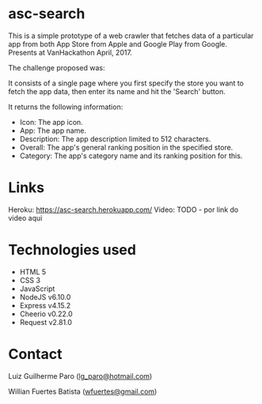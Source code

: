 # asc-search

This is a simple prototype of a web crawler that fetches data of a particular app from both App Store from Apple and Google Play from Google. Presents at VanHackathon April, 2017.

The challenge proposed was:

It consists of a single page where you first specify the store you want to fetch the app data, then enter its name and hit the 'Search' button.

It returns the following information:

<ul>
    <li>Icon: The app icon.</li>
    <li>App: The app name.</li>
    <li>Description: The app description limited to 512 characters.</li>
    <li>Overall: The app's general ranking position in the specified store.</li>
    <li>Category: The app's category name and its ranking position for this.</li>
</ul>

# Links

Heroku: https://asc-search.herokuapp.com/
Video: TODO - por link do video aqui

# Technologies used

<ul>
    <li>HTML 5</li>
    <li>CSS 3</li>
    <li>JavaScript</li>
    <li>NodeJS v6.10.0</li>
    <li>Express v4.15.2</li>
    <li>Cheerio v0.22.0</li>
    <li>Request v2.81.0</li>
</ul>

# Contact

Luiz Guilherme Paro (lg_paro@hotmail.com)

Willian Fuertes Batista (wfuertes@gmail.com)
